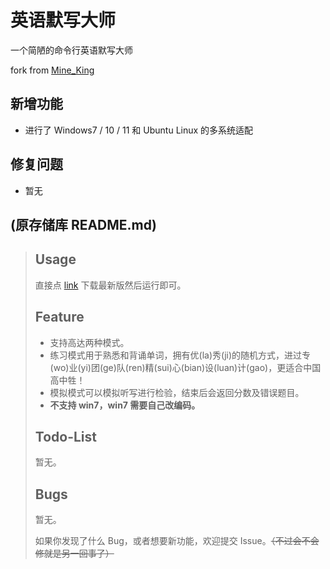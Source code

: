 # 英语默写大师

一个简陋的命令行英语默写大师

fork from [Mine_King](https://github.com/caijiMK/DictationMaster)

## 新增功能

- 进行了 Windows7 / 10 / 11 和 Ubuntu Linux 的多系统适配 

## 修复问题

- 暂无

## (原存储库 README.md)

> ## Usage
> 
> 直接点 [link](https://github.com/caijiMK/DictationMaster/releases) 下载最新版然后运行即可。
> 
> ## Feature
> 
> - 支持高达两种模式。
> - 练习模式用于熟悉和背诵单词，拥有优(la)秀(ji)的随机方式，进过专(wo)业(yi)团(ge)队(ren)精(sui)心(bian)设(luan)计(gao)，更适合中国高中牲！
> - 模拟模式可以模拟听写进行检验，结束后会返回分数及错误题目。
> - **不支持 win7，win7 需要自己改编码。**
> 
> ## Todo-List
> 
> 暂无。
> 
> ## Bugs
> 
> 暂无。
> 
> 如果你发现了什么 Bug，或者想要新功能，欢迎提交 Issue。~~（不过会不会修就是另一回事了）~~
